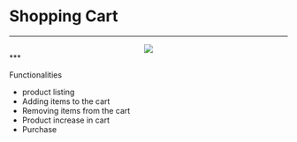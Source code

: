 # Shopping Cart

***
<div style="text-align:center"><img src="app.gif" /></div>
***

Functionalities
  - product listing
  - Adding items to the cart
  - Removing items from the cart
  - Product increase in cart
  - Purchase